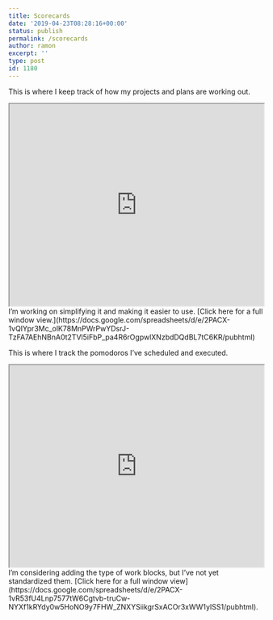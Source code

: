 ```yaml
---
title: Scorecards
date: '2019-04-23T08:28:16+00:00'
status: publish
permalink: /scorecards
author: ramon
excerpt: ''
type: post
id: 1180
---
```

This is where I keep track of how my projects and plans are working out.

<iframe src="https://docs.google.com/spreadsheets/d/e/2PACX-1vQIYpr3Mc_olK78MnPWrPwYDsrJ-TzFA7AEhNBnA0t2TVl5iFbP_pa4R6rOgpwlXNzbdDQdBL7tC6KR/pubhtml?widget=true&headers=true" style="width: 100%;
    height: 400px;"></iframe>I’m working on simplifying it and making it easier to use. [Click here for a full window view.](https://docs.google.com/spreadsheets/d/e/2PACX-1vQIYpr3Mc_olK78MnPWrPwYDsrJ-TzFA7AEhNBnA0t2TVl5iFbP_pa4R6rOgpwlXNzbdDQdBL7tC6KR/pubhtml)

This is where I track the pomodoros I’ve scheduled and executed.

<iframe src="https://docs.google.com/spreadsheets/d/e/2PACX-1vR53fU4Lnp7577tW6Cgtvb-truCw-NYXf1kRYdy0w5HoNO9y7FHW_ZNXYSiikgrSxACOr3xWW1yISS1/pubhtml?widget=true&headers=false" style="width: 100%;
    height: 400px;"></iframe>I’m considering adding the type of work blocks, but I’ve not yet standardized them. [Click here for a full window view](https://docs.google.com/spreadsheets/d/e/2PACX-1vR53fU4Lnp7577tW6Cgtvb-truCw-NYXf1kRYdy0w5HoNO9y7FHW_ZNXYSiikgrSxACOr3xWW1yISS1/pubhtml).